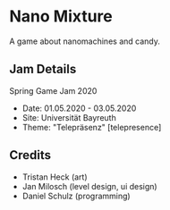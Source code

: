 # Nano Mixture
A game about nanomachines and candy.

## Jam Details
Spring Game Jam 2020
- Date: 01.05.2020 - 03.05.2020
- Site: Universität Bayreuth
- Theme: "Telepräsenz" \[telepresence\]

## Credits
- Tristan Heck (art)
- Jan Milosch (level design, ui design)
- Daniel Schulz (programming)